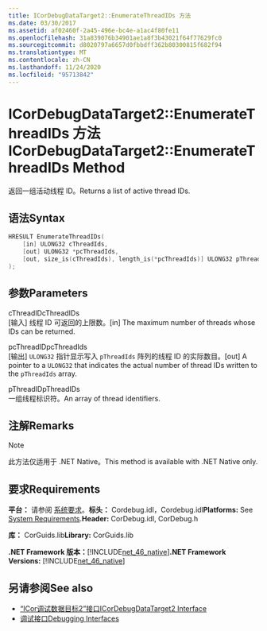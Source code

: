 ```yaml
---
title: ICorDebugDataTarget2::EnumerateThreadIDs 方法
ms.date: 03/30/2017
ms.assetid: af02460f-2a45-496e-bc4e-a1ac4f80fe11
ms.openlocfilehash: 31a839076b34901ae1a8f3b43021f64f77629fc0
ms.sourcegitcommit: d8020797a6657d0fbbdff362b80300815f682f94
ms.translationtype: MT
ms.contentlocale: zh-CN
ms.lasthandoff: 11/24/2020
ms.locfileid: "95713842"
---
```

# <a name="icordebugdatatarget2enumeratethreadids-method"></a><span data-ttu-id="fcb76-102">ICorDebugDataTarget2::EnumerateThreadIDs 方法</span><span class="sxs-lookup"><span data-stu-id="fcb76-102">ICorDebugDataTarget2::EnumerateThreadIDs Method</span></span>

<span data-ttu-id="fcb76-103">返回一组活动线程 ID。</span><span class="sxs-lookup"><span data-stu-id="fcb76-103">Returns a list of active thread IDs.</span></span>  
  
## <a name="syntax"></a><span data-ttu-id="fcb76-104">语法</span><span class="sxs-lookup"><span data-stu-id="fcb76-104">Syntax</span></span>  
  
```cpp  
HRESULT EnumerateThreadIDs(  
    [in] ULONG32 cThreadIds,
    [out] ULONG32 *pcThreadIds,
    [out, size_is(cThreadIds), length_is(*pcThreadIds)] ULONG32 pThreadIds[]  
);  
```  
  
## <a name="parameters"></a><span data-ttu-id="fcb76-105">参数</span><span class="sxs-lookup"><span data-stu-id="fcb76-105">Parameters</span></span>  

 <span data-ttu-id="fcb76-106">cThreadID</span><span class="sxs-lookup"><span data-stu-id="fcb76-106">cThreadIDs</span></span>  
 <span data-ttu-id="fcb76-107">[输入] 线程 ID 可返回的上限数。</span><span class="sxs-lookup"><span data-stu-id="fcb76-107">[in] The maximum number of threads whose IDs can be returned.</span></span>  
  
 <span data-ttu-id="fcb76-108">pcThreadID</span><span class="sxs-lookup"><span data-stu-id="fcb76-108">pcThreadIds</span></span>  
 <span data-ttu-id="fcb76-109">[输出] `ULONG32` 指针显示写入 `pThreadIds` 阵列的线程 ID 的实际数目。</span><span class="sxs-lookup"><span data-stu-id="fcb76-109">[out] A pointer to a `ULONG32` that indicates the actual number of thread IDs written to the `pThreadIds` array.</span></span>  
  
 <span data-ttu-id="fcb76-110">pThreadID</span><span class="sxs-lookup"><span data-stu-id="fcb76-110">pThreadIDs</span></span>  
 <span data-ttu-id="fcb76-111">一组线程标识符。</span><span class="sxs-lookup"><span data-stu-id="fcb76-111">An array of thread identifiers.</span></span>  
  
## <a name="remarks"></a><span data-ttu-id="fcb76-112">注解</span><span class="sxs-lookup"><span data-stu-id="fcb76-112">Remarks</span></span>  
  
> [!NOTE]
> <span data-ttu-id="fcb76-113">此方法仅适用于 .NET Native。</span><span class="sxs-lookup"><span data-stu-id="fcb76-113">This method is available with .NET Native only.</span></span>  
  
## <a name="requirements"></a><span data-ttu-id="fcb76-114">要求</span><span class="sxs-lookup"><span data-stu-id="fcb76-114">Requirements</span></span>  

 <span data-ttu-id="fcb76-115">**平台：** 请参阅 [系统要求](../../get-started/system-requirements.md)。**标头：** Cordebug.idl，Cordebug.idl</span><span class="sxs-lookup"><span data-stu-id="fcb76-115">**Platforms:** See [System Requirements](../../get-started/system-requirements.md).**Header:** CorDebug.idl, CorDebug.h</span></span>  
  
 <span data-ttu-id="fcb76-116">**库：** CorGuids.lib</span><span class="sxs-lookup"><span data-stu-id="fcb76-116">**Library:** CorGuids.lib</span></span>  
  
 <span data-ttu-id="fcb76-117">**.NET Framework 版本：**[!INCLUDE[net_46_native](../../../../includes/net-46-native-md.md)]</span><span class="sxs-lookup"><span data-stu-id="fcb76-117">**.NET Framework Versions:** [!INCLUDE[net_46_native](../../../../includes/net-46-native-md.md)]</span></span>  
  
## <a name="see-also"></a><span data-ttu-id="fcb76-118">另请参阅</span><span class="sxs-lookup"><span data-stu-id="fcb76-118">See also</span></span>

- [<span data-ttu-id="fcb76-119">“ICor调试数据目标2”接口</span><span class="sxs-lookup"><span data-stu-id="fcb76-119">ICorDebugDataTarget2 Interface</span></span>](icordebugdatatarget2-interface.md)
- [<span data-ttu-id="fcb76-120">调试接口</span><span class="sxs-lookup"><span data-stu-id="fcb76-120">Debugging Interfaces</span></span>](debugging-interfaces.md)
